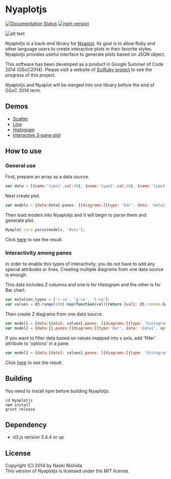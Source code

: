 Nyaplotjs
=======

[![Documentation Status](https://readthedocs.org/projects/nyaplotjs/badge/?version=latest)](http://nyaplotjs.readthedocs.org/en/latest/?badge=latest)
[![npm version](https://badge.fury.io/js/nyaplot.svg)](https://badge.fury.io/js/nyaplot)

![alt text](https://dl.dropboxusercontent.com/u/47978121/gsoc/nya_top.png)

Nyaplotjs is a back-end library for [Nyaplot](https://github.com/domitry/nyaplot). Its goal is to allow Ruby and other language users to create interactive plots in their favorite styles. Nyaplotjs provides useful interface to generate plots based on JSON object.

This software has been developed as a product in Google Summer of Code 2014 (GSoC2014). Please visit a website of [SciRuby project](http://sciruby.com/blog/) to see the progress of this project.

Nyaplotjs and Nyaplot will be merged into one library before the end of GSoC 2014 term. 

## Demos
* [Scatter](http://bl.ocks.org/domitry/4e9e02acc18ad6b83d56)
* [Line](http://bl.ocks.org/domitry/2433a5d1b4bfb72ac816)
* [Histogram](http://www.domitry.com/gsoc/histogram.html)
* [Interactive 3-pane plot](http://www.domitry.com/gsoc/multi_pane2.html)

## How to use
### General use
First, prepare an array as a data source.

```javascript
var data = [{name:'type1',val:48}, {name:'type2',val:20}, {name:'type3',val:4}, {name:'type4',val:12}, {name:'type5',val:22}];
```

Next create plot. 

```javascript
var models = {data:data},panes: [{diagrams:[{type: 'bar', data: 'data1', options: {x:'name', y:'val1'}}],options:{width:500, height:500, xrange: ['type1','type2','type3','type4','type5'], yrange: [0,50]}}]};
```

Then load models into Nyaplotjs and it will begin to parse them and generate plot.

```javascript
Nyaplot.core.parse(models, '#vis');
```

Click [here](http://bl.ocks.org/domitry/2f53781449025f772676) to see the result.

### Interactivity among panes
In order to enable this types of interactivity, you do not have to add any special attributes or lines. Creating multiple diagrams from one data source is enough.

This data includes 2 columns and one is for Histogram and the other is for Bar chart. 

```javascript
var mutation_types = ['c->a', 'g->a', 't->a'];
var values = d3.range(100).map(function(val){return {val1: d3.random.bates(10)(val), mutation_type: (val>50? mutation_types[0] : mutation_types[1])};});
```

Then create 2 diagrams from one data source.

```javascript
var model1 = {data:{data1: values},panes: [{diagrams:[{type: 'histogram', data: 'data1', options: {value:'val1'}}], options:{xrange: [0,1], yrange: [0,30]}}]};
var model2 = {data:{},panes:[{diagrams:[{type:'bar', data: 'data1', options: {value:'mutation_type'}}],options:{xrange:['c->a', 'g->a', 't->a'], yrange: [0,100]}]};
```

If you want to filter data based on values mapped into x axis, add 'filter' attribute to 'options' in a pane.

```javascript
var model1 = {data:{data1: values},panes: [{diagrams:[{type: 'histogram', data: 'data1', options: {value:'val1'}}], filter: {target: 'x'}, options:{xrange: [0,1], yrange: [0,30]}}]};
```

Click [here](http://www.domitry.com/gsoc/multi_pane2.html) to see the result.

## Building
You need to install npm before building Nyaplotjs.

```shell:
cd Nyaplotjs
npm install
grunt release
```

## Dependency
* d3.js version 3.4.4 or up

## License
Copyright (C) 2014 by Naoki Nishida  
This version of Nyaplotjs is licensed under the MIT license.
